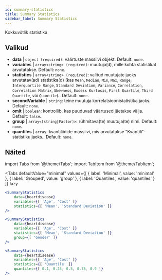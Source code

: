 ```yaml
---
id: summary-statistics 
title: Summary Statistics
sidebar_label: Summary Statistics
---
```


Kokkuvõtlik statistika.

## Valikud

* __data__ | `object (required)`: väärtuste massiivi objekt. Default: `none`.
* __variables__ | `array<string> (required)`: muutuja(d), mille kohta statistikat arvutatakse. Default: `none`.
* __statistics__ | `array<string> (required)`: valitud muutujate jaoks arvutatav(ad) statistika(d) (kas `Mean`, `Median`, `Min`, `Max`, `Range`, `Interquartile Range`, `Standard Deviation`, `Variance`, `Correlation`, `Correlation Matrix`, `Skewness`, `Excess Kurtosis`, `First Quartile`, `Third Quartile`, või `Quantile`).. Default: `none`.
* __secondVariable__ | `string`: teine muutuja korrelatsioonistatistika jaoks. Default: `none`.
* __omit__ | `boolean`: kontrollib, kas puuduvad väärtused jäetakse välja. Default: `false`.
* __group__ | `array<(string|Factor)>`: rühmitava(te) muutuja(te) nimi. Default: `none`.
* __quantiles__ | `array`: kvantiliidide massiivi, mis arvutatakse "Kvantili"-statistiku jaoks.. Default: `none`.


## Näited

import Tabs from '@theme/Tabs';
import TabItem from '@theme/TabItem';

<Tabs
    defaultValue="minimal"
    values={[
        { label: 'Minimal', value: 'minimal' },
        { label: 'Grouped', value: 'group' },
        { label: 'Quantiles', value: 'quantiles' }
    ]}
    lazy
>

<TabItem value="minimal">

```jsx live
<SummaryStatistics 
    data={heartdisease} 
    variables={[ 'Age', 'Cost' ]}
    statistics={[ 'Mean', 'Standard Deviation' ]}
/>
```

</TabItem>

<TabItem value="group" >

```jsx live
<SummaryStatistics 
    data={heartdisease} 
    variables={[ 'Age', 'Cost' ]}
    statistics={[ 'Mean', 'Standard Deviation' ]}
    group={[ 'Gender' ]}
/>
```
</TabItem>

<TabItem value="quantiles">

```jsx live
<SummaryStatistics 
    data={heartdisease} 
    variables={[ 'Age', 'Cost' ]}
    statistics={[ 'Quantile' ]}
    quantiles={[ 0.1, 0.25, 0.5, 0.75, 0.9 ]}
/>
```

</TabItem>

</Tabs>
